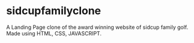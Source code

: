 # sidcupfamilyclone
A Landing Page clone of the award winning website of sidcup family golf. Made using HTML, CSS, JAVASCRIPT.
